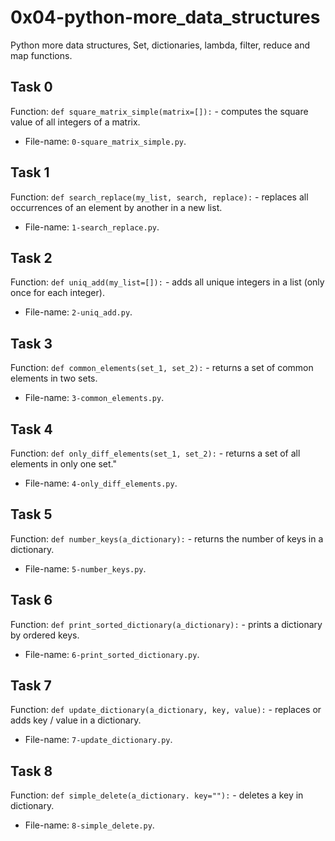 # 0x04-python-more\_data\_structures
Python more data structures, Set, dictionaries, lambda, filter, reduce and map functions.

## Task 0
Function: `def square_matrix_simple(matrix=[]):` - computes the square value of all integers of a matrix.
* File-name: `0-square_matrix_simple.py`.

## Task 1
Function: `def search_replace(my_list, search, replace):` - replaces all occurrences of an element by another in a new list.
* File-name: `1-search_replace.py`.

## Task 2
Function: `def uniq_add(my_list=[]):` - adds all unique integers in a list (only once for each integer).
* File-name: `2-uniq_add.py`.

## Task 3
Function: `def common_elements(set_1, set_2):` - returns a set of common elements in two sets.
* File-name: `3-common_elements.py`.

## Task 4
Function: `def only_diff_elements(set_1, set_2):` - returns a set of all elements in only one set."
* File-name: `4-only_diff_elements.py`.

## Task 5
Function: `def number_keys(a_dictionary):` - returns the number of keys in a dictionary.
* File-name: `5-number_keys.py`.

## Task 6
Function: `def print_sorted_dictionary(a_dictionary):` - prints a dictionary by ordered keys.
* File-name: `6-print_sorted_dictionary.py`.

## Task 7
Function: `def update_dictionary(a_dictionary, key, value):` - replaces or adds key / value in a dictionary.
* File-name: `7-update_dictionary.py`.

## Task 8
Function: `def simple_delete(a_dictionary. key=""):` - deletes a key in dictionary.
* File-name: `8-simple_delete.py`.
